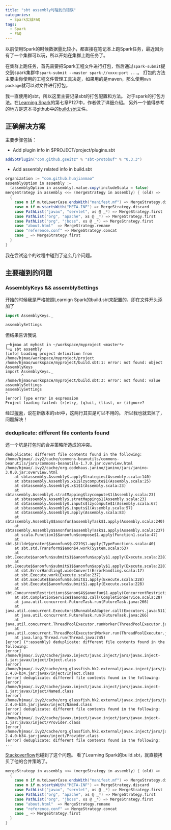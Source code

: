 ```yaml
---
title: "sbt assembly时碰到的错误"
categories:
  - Spark实战FAQ
tags:
  - Spark
  - FAQ
---
```


以前使用Spark的时候数据量比较小，都直接在笔记本上跑Spark任务，最近因为有了一个集群可以玩，所以开始在集群上跑任务了。

在集群上跑任务，首先需要把Spark工程文件进行打包，然后通过`spark-submit`提交到spark集群中`spark-submit --master spark://xxxx:port ...`。
打包的方法主要由你使用的工程文件管理工具决定，如果用的是maven，那么使用`mvn package`就可以对文件进行打包。

我一直使用的sbt，所以这里主要记录sbt的打包配置和方法。
对于spark的打包方法。在[Learning Spark](http://shop.oreilly.com/product/0636920028512.do)的第七章P127中，作者做了详细介绍。
另外一个值得参考的地方是这本书github中的[build.sbt](https://github.com/databricks/learning-spark/blob/master/build.sbt)文件。

## 正确解决方案

主要步骤包括：

 - Add plugin info in $PROJECT/project/plugins.sbt

 ``` scala
 addSbtPlugin("com.github.gseitz" % "sbt-protobuf" % "0.3.3")
 ```

 - Add assembly related info in build.sbt

``` scala
organization := "com.github.huajianmao"
assemblyOption in assembly :=
  (assemblyOption in assembly).value.copy(includeScala = false)
mergeStrategy in assembly <<= (mergeStrategy in assembly) { (old) =>
  {
    case m if m.toLowerCase.endsWith("manifest.mf") => MergeStrategy.discard
    case m if m.startsWith("META-INF") => MergeStrategy.discard
    case PathList("javax", "servlet", xs @ _*) => MergeStrategy.first
    case PathList("org", "apache", xs @ _*) => MergeStrategy.first
    case PathList("org", "jboss", xs @ _*) => MergeStrategy.first
    case "about.html"  => MergeStrategy.rename
    case "reference.conf" => MergeStrategy.concat
    case _ => MergeStrategy.first
  }
}
```

我在尝试这个的过程中碰到了这么几个问题。

## 主要碰到的问题

### AssemblyKeys && assemblySettings

开始的时候我是严格按照Learnign Spark的build.sbt来配置的，即在文件开头添加了

``` scala
import AssemblyKeys._

assemblySettings
```

但结果告诉我说

``` shell
┌─hjmao at myhost in ~/workspace/myproject <master*>
└─± sbt assembly
[info] Loading project definition from /home/hjmao/workspace/myproject/project
/home/hjmao/workspace/myproject/build.sbt:1: error: not found: object AssemblyKeys
import AssemblyKeys._
       ^
/home/hjmao/workspace/myproject/build.sbt:3: error: not found: value assemblySettings
assemblySettings
^
[error] Type error in expression
Project loading failed: (r)etry, (q)uit, (l)ast, or (i)gnore? 
```

经过[搜索](https://github.com/sbt/sbt-assembly/issues/71#issuecomment-126944801)，说在新版本的sbt中，这两行其实是可以不用的。
所以我也就去掉了，问题解决！

### deduplicate: different file contents found

还一个坑是打包时的合并策略所造成的冲突。

``` shell
deduplicate: different file contents found in the following:
/home/hjmao/.ivy2/cache/commons-beanutils/commons-beanutils/jars/commons-beanutils-1.7.0.jar:overview.html
/home/hjmao/.ivy2/cache/org.codehaus.janino/janino/jars/janino-3.0.0.jar:overview.html
	at sbtassembly.Assembly$.applyStrategies(Assembly.scala:140)
	at sbtassembly.Assembly$.x$1$lzycompute$1(Assembly.scala:25)
	at sbtassembly.Assembly$.x$1$1(Assembly.scala:23)
	at sbtassembly.Assembly$.stratMapping$lzycompute$1(Assembly.scala:23)
	at sbtassembly.Assembly$.stratMapping$1(Assembly.scala:23)
	at sbtassembly.Assembly$.inputs$lzycompute$1(Assembly.scala:67)
	at sbtassembly.Assembly$.inputs$1(Assembly.scala:57)
	at sbtassembly.Assembly$.apply(Assembly.scala:83)
	at sbtassembly.Assembly$$anonfun$assemblyTask$1.apply(Assembly.scala:240)
	at sbtassembly.Assembly$$anonfun$assemblyTask$1.apply(Assembly.scala:237)
	at scala.Function1$$anonfun$compose$1.apply(Function1.scala:47)
	at sbt.$tilde$greater$$anonfun$$u2219$1.apply(TypeFunctions.scala:40)
	at sbt.std.Transform$$anon$4.work(System.scala:63)
	at sbt.Execute$$anonfun$submit$1$$anonfun$apply$1.apply(Execute.scala:228)
	at sbt.Execute$$anonfun$submit$1$$anonfun$apply$1.apply(Execute.scala:228)
	at sbt.ErrorHandling$.wideConvert(ErrorHandling.scala:17)
	at sbt.Execute.work(Execute.scala:237)
	at sbt.Execute$$anonfun$submit$1.apply(Execute.scala:228)
	at sbt.Execute$$anonfun$submit$1.apply(Execute.scala:228)
	at sbt.ConcurrentRestrictions$$anon$4$$anonfun$1.apply(ConcurrentRestrictions.scala:159)
	at sbt.CompletionService$$anon$2.call(CompletionService.scala:28)
	at java.util.concurrent.FutureTask.run(FutureTask.java:266)
	at java.util.concurrent.Executors$RunnableAdapter.call(Executors.java:511)
	at java.util.concurrent.FutureTask.run(FutureTask.java:266)
	at java.util.concurrent.ThreadPoolExecutor.runWorker(ThreadPoolExecutor.java:1142)
	at java.util.concurrent.ThreadPoolExecutor$Worker.run(ThreadPoolExecutor.java:617)
	at java.lang.Thread.run(Thread.java:745)
[error] (*:assembly) deduplicate: different file contents found in the following:
[error] /home/hjmao/.ivy2/cache/javax.inject/javax.inject/jars/javax.inject-1.jar:javax/inject/Inject.class
[error] /home/hjmao/.ivy2/cache/org.glassfish.hk2.external/javax.inject/jars/javax.inject-2.4.0-b34.jar:javax/inject/Inject.class
[error] deduplicate: different file contents found in the following:
[error] /home/hjmao/.ivy2/cache/javax.inject/javax.inject/jars/javax.inject-1.jar:javax/inject/Named.class
[error] /home/hjmao/.ivy2/cache/org.glassfish.hk2.external/javax.inject/jars/javax.inject-2.4.0-b34.jar:javax/inject/Named.class
[error] deduplicate: different file contents found in the following:
[error] /home/hjmao/.ivy2/cache/javax.inject/javax.inject/jars/javax.inject-1.jar:javax/inject/Provider.class
[error] /home/hjmao/.ivy2/cache/org.glassfish.hk2.external/javax.inject/jars/javax.inject-2.4.0-b34.jar:javax/inject/Provider.class
[error] deduplicate: different file contents found in the following:
...
```

[Stackoverflow](http://stackoverflow.com/questions/30446984/spark-sbt-assembly-deduplicate-different-file-contents-found-in-the-followi)也碰到了这个问题。
看了Learning Spark的build.sbt，就直接拷贝了他的合并策略了。

``` scala
mergeStrategy in assembly <<= (mergeStrategy in assembly) { (old) =>
  {
    case m if m.toLowerCase.endsWith("manifest.mf") => MergeStrategy.discard
    case m if m.startsWith("META-INF") => MergeStrategy.discard
    case PathList("javax", "servlet", xs @ _*) => MergeStrategy.first
    case PathList("org", "apache", xs @ _*) => MergeStrategy.first
    case PathList("org", "jboss", xs @ _*) => MergeStrategy.first
    case "about.html"  => MergeStrategy.rename
    case "reference.conf" => MergeStrategy.concat
    case _ => MergeStrategy.first
  }
}
```

